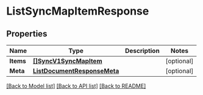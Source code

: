 # ListSyncMapItemResponse

## Properties

Name | Type | Description | Notes
------------ | ------------- | ------------- | -------------
**Items** | [**[]SyncV1SyncMapItem**](SyncV1SyncMapItem.md) |  |[optional] 
**Meta** | [**ListDocumentResponseMeta**](ListDocumentResponseMeta.md) |  |[optional] 

[[Back to Model list]](../README.md#documentation-for-models) [[Back to API list]](../README.md#documentation-for-api-endpoints) [[Back to README]](../README.md)


